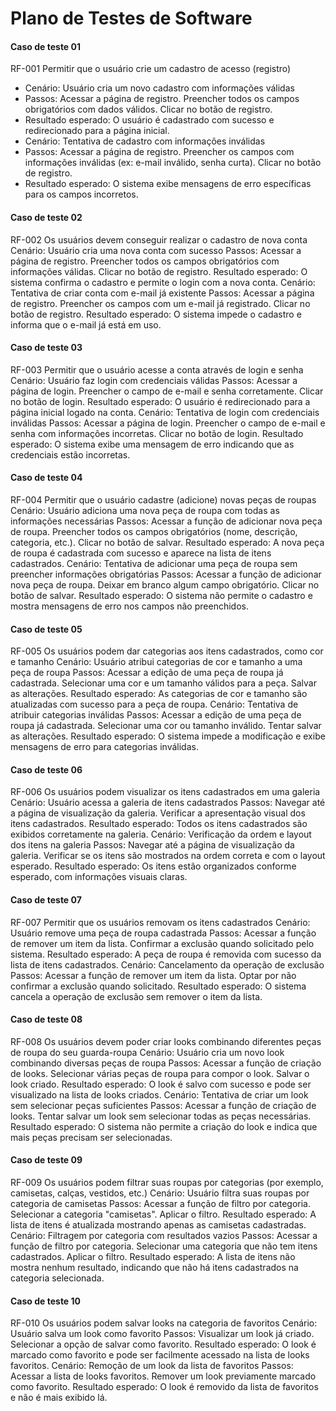 # Plano de Testes de Software

#### **Caso de teste 01**

RF-001 Permitir que o usuário crie um cadastro de acesso (registro)
- Cenário: Usuário cria um novo cadastro com informações válidas
- Passos:
Acessar a página de registro.
Preencher todos os campos obrigatórios com dados válidos.
Clicar no botão de registro.
- Resultado esperado: O usuário é cadastrado com sucesso e redirecionado para a página inicial.
- Cenário: Tentativa de cadastro com informações inválidas
- Passos:
Acessar a página de registro.
Preencher os campos com informações inválidas (ex: e-mail inválido, senha curta).
Clicar no botão de registro.
- Resultado esperado: O sistema exibe mensagens de erro específicas para os campos incorretos.

#### **Caso de teste 02**

RF-002 Os usuários devem conseguir realizar o cadastro de nova conta
Cenário: Usuário cria uma nova conta com sucesso
Passos:
Acessar a página de registro.
Preencher todos os campos obrigatórios com informações válidas.
Clicar no botão de registro.
Resultado esperado: O sistema confirma o cadastro e permite o login com a nova conta.
Cenário: Tentativa de criar conta com e-mail já existente
Passos:
Acessar a página de registro.
Preencher os campos com um e-mail já registrado.
Clicar no botão de registro.
Resultado esperado: O sistema impede o cadastro e informa que o e-mail já está em uso.

#### **Caso de teste 03**

RF-003 Permitir que o usuário acesse a conta através de login e senha
Cenário: Usuário faz login com credenciais válidas
Passos:
Acessar a página de login.
Preencher o campo de e-mail e senha corretamente.
Clicar no botão de login.
Resultado esperado: O usuário é redirecionado para a página inicial logado na conta.
Cenário: Tentativa de login com credenciais inválidas
Passos:
Acessar a página de login.
Preencher o campo de e-mail e senha com informações incorretas.
Clicar no botão de login.
Resultado esperado: O sistema exibe uma mensagem de erro indicando que as credenciais estão incorretas.

#### **Caso de teste 04**

RF-004 Permitir que o usuário cadastre (adicione) novas peças de roupas
Cenário: Usuário adiciona uma nova peça de roupa com todas as informações necessárias
Passos:
Acessar a função de adicionar nova peça de roupa.
Preencher todos os campos obrigatórios (nome, descrição, categoria, etc.).
Clicar no botão de salvar.
Resultado esperado: A nova peça de roupa é cadastrada com sucesso e aparece na lista de itens cadastrados.
Cenário: Tentativa de adicionar uma peça de roupa sem preencher informações obrigatórias
Passos:
Acessar a função de adicionar nova peça de roupa.
Deixar em branco algum campo obrigatório.
Clicar no botão de salvar.
Resultado esperado: O sistema não permite o cadastro e mostra mensagens de erro nos campos não preenchidos.

#### **Caso de teste 05**

RF-005 Os usuários podem dar categorias aos itens cadastrados, como cor e tamanho
Cenário: Usuário atribui categorias de cor e tamanho a uma peça de roupa
Passos:
Acessar a edição de uma peça de roupa já cadastrada.
Selecionar uma cor e um tamanho válidos para a peça.
Salvar as alterações.
Resultado esperado: As categorias de cor e tamanho são atualizadas com sucesso para a peça de roupa.
Cenário: Tentativa de atribuir categorias inválidas
Passos:
Acessar a edição de uma peça de roupa já cadastrada.
Selecionar uma cor ou tamanho inválido.
Tentar salvar as alterações.
Resultado esperado: O sistema impede a modificação e exibe mensagens de erro para categorias inválidas.

#### **Caso de teste 06**

RF-006 Os usuários podem visualizar os itens cadastrados em uma galeria
Cenário: Usuário acessa a galeria de itens cadastrados
Passos:
Navegar até a página de visualização da galeria.
Verificar a apresentação visual dos itens cadastrados.
Resultado esperado: Todos os itens cadastrados são exibidos corretamente na galeria.
Cenário: Verificação da ordem e layout dos itens na galeria
Passos:
Navegar até a página de visualização da galeria.
Verificar se os itens são mostrados na ordem correta e com o layout esperado.
Resultado esperado: Os itens estão organizados conforme esperado, com informações visuais claras.

#### **Caso de teste 07**

RF-007 Permitir que os usuários removam os itens cadastrados
Cenário: Usuário remove uma peça de roupa cadastrada
Passos:
Acessar a função de remover um item da lista.
Confirmar a exclusão quando solicitado pelo sistema.
Resultado esperado: A peça de roupa é removida com sucesso da lista de itens cadastrados.
Cenário: Cancelamento da operação de exclusão
Passos:
Acessar a função de remover um item da lista.
Optar por não confirmar a exclusão quando solicitado.
Resultado esperado: O sistema cancela a operação de exclusão sem remover o item da lista.

#### **Caso de teste 08**

RF-008 Os usuários devem poder criar looks combinando diferentes peças de roupa do seu guarda-roupa
Cenário: Usuário cria um novo look combinando diversas peças de roupa
Passos:
Acessar a função de criação de looks.
Selecionar várias peças de roupa para compor o look.
Salvar o look criado.
Resultado esperado: O look é salvo com sucesso e pode ser visualizado na lista de looks criados.
Cenário: Tentativa de criar um look sem selecionar peças suficientes
Passos:
Acessar a função de criação de looks.
Tentar salvar um look sem selecionar todas as peças necessárias.
Resultado esperado: O sistema não permite a criação do look e indica que mais peças precisam ser selecionadas.

#### **Caso de teste 09**

RF-009 Os usuários podem filtrar suas roupas por categorias (por exemplo, camisetas, calças, vestidos, etc.)
Cenário: Usuário filtra suas roupas por categoria de camisetas
Passos:
Acessar a função de filtro por categoria.
Selecionar a categoria "camisetas".
Aplicar o filtro.
Resultado esperado: A lista de itens é atualizada mostrando apenas as camisetas cadastradas.
Cenário: Filtragem por categoria com resultados vazios
Passos:
Acessar a função de filtro por categoria.
Selecionar uma categoria que não tem itens cadastrados.
Aplicar o filtro.
Resultado esperado: A lista de itens não mostra nenhum resultado, indicando que não há itens cadastrados na categoria selecionada.

#### **Caso de teste 10**

RF-010 Os usuários podem salvar looks na categoria de favoritos
Cenário: Usuário salva um look como favorito
Passos:
Visualizar um look já criado.
Selecionar a opção de salvar como favorito.
Resultado esperado: O look é marcado como favorito e pode ser facilmente acessado na lista de looks favoritos.
Cenário: Remoção de um look da lista de favoritos
Passos:
Acessar a lista de looks favoritos.
Remover um look previamente marcado como favorito.
Resultado esperado: O look é removido da lista de favoritos e não é mais exibido lá.
